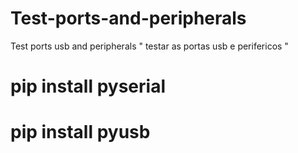 # Test-ports-and-peripherals
 Test ports usb and peripherals
 "
 testar as portas usb e perifericos 
 "
# pip install pyserial
# pip install pyusb

